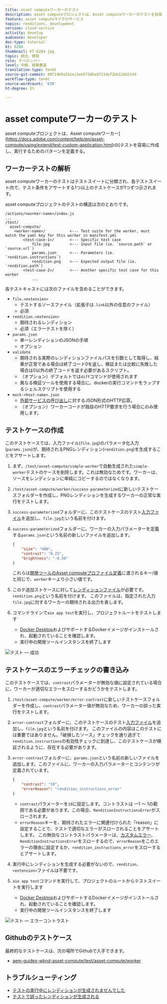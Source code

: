 ```yaml
---
title: asset computeワーカーのテスト
description: asset computeプロジェクトは、Asset computeワーカーのテストを容易に作成し、実行するためのパターンを定義する。
feature: asset computeマイクロサービス
topics: renditions, development
version: cloud-service
activity: develop
audience: developer
doc-type: tutorial
kt: 6284
thumbnail: KT-6284.jpg
topic: 統合、開発
role: デベロッパー
level: 中級、経験豊富
translation-type: tm+mt
source-git-commit: d9714b9a291ec3ee5f3dba9723de72bb120d2149
workflow-type: tm+mt
source-wordcount: '639'
ht-degree: 1%

---
```



# asset computeワーカーのテスト

asset computeプロジェクトは、Asset computeワーカー](https://docs.adobe.com/content/help/en/asset-compute/using/extend/test-custom-application.html)の[テストを容易に作成し、実行するためのパターンを定義する。

## ワーカーテストの解析

asset computeワーカーのテストはテストスイートに分類され、各テストスイート内で、テスト条件をアサートする1つ以上のテストケースが1つずつ示されます。

asset computeプロジェクトのテストの構造は次のとおりです。

```
/actions/<worker-name>/index.js
...
/test/
  asset-compute/
    <worker-name>/           <--- Test suite for the worker, must match the yaml key for this worker in manifest.yml
        <test-case-1>/       <--- Specific test case 
            file.jpg         <--- Input file (ie. `source.path` or `source.url`)
            params.json      <--- Parameters (ie. `rendition.instructions`)
            rendition.png    <--- Expected output file (ie. `rendition.path`)
        <test-case-2>/       <--- Another specific test case for this worker
            ...
```

各テストキャストには次のファイルを含めることができます。

+ `file.<extension>`
   + テストするソースファイル（拡張子は`.link`以外の任意のファイル）
   + 必須
+ `rendition.<extension>`
   + 期待されるレンディション
   + 必須（エラーテストを除く）
+ `params.json`
   + 単一レンディションのJSONの手順
   + オプション
+ `validate`
   + 期待される実際のレンディションファイルパスを引数として取得し、結果が正常である場合は終了コード0を返し、検証または比較に失敗した場合は0以外の終了コードを返す必要があるスクリプト。
   + （オプション）デフォルトでは`diff`コマンドが使用されます
   + 異なる検証ツールを使用する場合に、dockerの実行コマンドをラップするシェルスクリプトを使用する
+ `mock-<host-name>.json`
   + [外部サービスの呼び出し](https://www.mock-server.com/mock_server/creating_expectations.html)に対するJSON形式のHTTP応答。
   + （オプション）ワーカーコードが独自のHTTP要求を行う場合にのみ使用します。

## テストケースの作成

このテストケースでは、入力ファイル(`file.jpg`)のパラメータ化入力(`params.json`)が、期待されるPNGレンディション(`rendition.png`)を生成することをアサートします。

1. まず、`/test/asset-compute/simple-worker`で自動生成された`simple-worker`テストのケースを削除します。これは無効なためです。ワーカーは、ソースをレンディションに単純にコピーするのではなくなります。
1. `/test/asset-compute/worker/success-parameterized`に新しいテストケースフォルダーを作成し、PNGレンディションを生成するワーカーの正常な実行をテストします。
1. `success-parameterized`フォルダーに、このテストケースのテスト[入力ファイル](./assets/test/success-parameterized/file.jpg)を追加し、`file.jpg`という名前を付けます。
1. `success-parameterized`フォルダーに、ワーカーの入力パラメーターを定義する`params.json`という名前の新しいファイルを追加します。

   ```json
   { 
       "size": "400",
       "contrast": "0.25",
       "brightness": "-0.50"
   }
   ```
   これらは[開発ツールのAsset computeプロファイル定義](../develop/development-tool.md)に渡されるキー/値と同じで、`worker`キーより小さい値です。
1. このテ追加ストケースに対して[レンディションファイル](./assets/test/success-parameterized/rendition.png)が必要です。`rendition.png`という名前を付けます。 このファイルは、指定された入力`file.jpg`に対するワーカーの期待される出力を表します。
1. コマンドラインで`aio app test`を実行し、プロジェクトルートをテストします
   + [Docker Desktop](../set-up/development-environment.md#docker)およびサポートするDockerイメージがインストールされ、起動されていることを確認します。
   + 実行中の開発ツールインスタンスを終了します

![テスト — 成功  ](./assets/test/success-parameterized/result.png)

## テストケースのエラーチェックの書き込み

このテストケースでは、`contrast`パラメーターが無効な値に設定されている場合に、ワーカーが適切なエラーをスローするかどうかをテストします。

1. `/test/asset-compute/worker/error-contrast`に新しいテストケースフォルダーを作成し、`contrast`パラメーター値が無効なため、ワーカーの誤った実行をテストします。
1. `error-contrast`フォルダーに、このテストケースのテスト[入力ファイル](./assets/test/error-contrast/file.jpg)を追加し、`file.jpg`という名前を付けます。 このファイルの内容はこのテストには重要ではありません。「破損したソース」チェックを通り過ぎて`rendition.instructions`の有効性チェックに到達し、このテストケースが検証されるように、存在する必要があります。
1. `error-contrast`フォルダーに、`params.json`という名前の新しいファイルを追加します。このファイルに、ワーカーの入力パラメーターとコンテンツが定義されています。

   ```json
   {
       "contrast": "10",
       "errorReason": "rendition_instructions_error"
   }
   ```

   + `contrast`パラメーターを`10`に設定します。コントラストは —1 ～ 1の範囲である必要があります。この場合、`RenditionInstructionsError`がスローされます。
   + `errorReason`キーを、期待されたエラーに関連付けられた「reason」に設定することで、テストで適切なエラーがスローされることをアサートします。 この無効なコントラストパラメーターは、[カスタムエラー](../develop/worker.md#errors)、`RenditionInstructionsError`をスローするので、`errorReason`をこのエラーの理由に設定するか、`rendition_instructions_error`をスローするとアサートします。

1. 実行中にレンディションを生成する必要がないので、`rendition.<extension>`ファイルは不要です。
1. `aio app test`コマンドを実行して、プロジェクトのルートからテストスイートを実行します
   + [Docker Desktop](../set-up/development-environment.md#docker)およびサポートするDockerイメージがインストールされ、起動されていることを確認します。
   + 実行中の開発ツールインスタンスを終了します

![テスト — エラーコントラスト](./assets/test/error-contrast/result.png)

## Githubのテストケース

最終的なテストケースは、次の場所でGithubで入手できます。

+ [aem-guides-wknd-asset-compute/test/asset-compute/worker](https://github.com/adobe/aem-guides-wknd-asset-compute/tree/master/test/asset-compute/worker)

## トラブルシューティング

+ [テストの実行中にレンディションが生成されませんでした](../troubleshooting.md#test-no-rendition-generated)
+ [テストで誤ったレンディションが生成される](../troubleshooting.md#tests-generates-incorrect-rendition)
